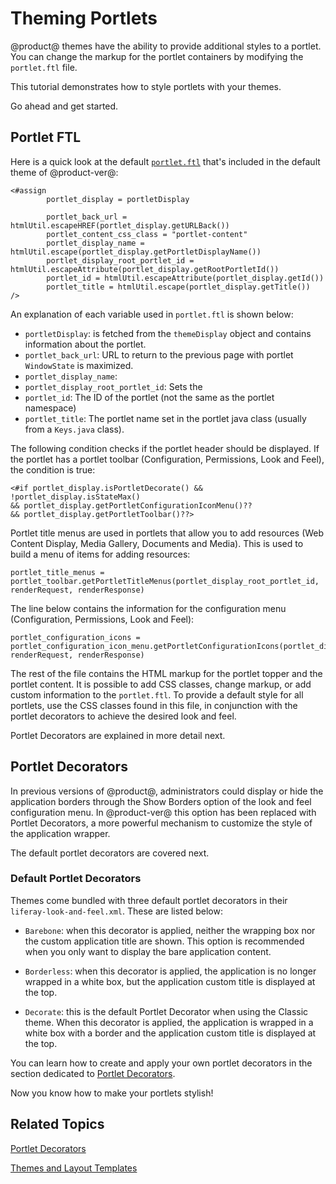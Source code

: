 # Theming Portlets [](id=theming-portlets)

@product@ themes have the ability to provide additional styles to a portlet. You
can change the markup for the portlet containers by modifying the `portlet.ftl`
file.

This tutorial demonstrates how to style portlets with your themes.

Go ahead and get started.

## Portlet FTL [](id=portlet-ftl)

Here is a quick look at the default [`portlet.ftl`](https://github.com/liferay/liferay-portal/blob/7.0.x/modules/apps/foundation/frontend-theme/frontend-theme-classic/src/templates/portlet.ftl) 
that's included in the default theme of @product-ver@:

    <#assign
            portlet_display = portletDisplay
    
            portlet_back_url = htmlUtil.escapeHREF(portlet_display.getURLBack())
            portlet_content_css_class = "portlet-content"
            portlet_display_name = htmlUtil.escape(portlet_display.getPortletDisplayName())
            portlet_display_root_portlet_id = htmlUtil.escapeAttribute(portlet_display.getRootPortletId())
            portlet_id = htmlUtil.escapeAttribute(portlet_display.getId())
            portlet_title = htmlUtil.escape(portlet_display.getTitle())
    />
    
An explanation of each variable used in `portlet.ftl` is shown below:

- `portletDisplay`: is fetched from the `themeDisplay` object and contains 
  information about the portlet.
- `portlet_back_url`: URL to return to the previous page with portlet 
  `WindowState` is maximized.
- `portlet_display_name`:
- `portlet_display_root_portlet_id`: Sets the 
- `portlet_id`: The ID of the portlet (not the same as the portlet namespace)
- `portlet_title`: The portlet name set in the portlet java class 
  (usually from a `Keys.java` class).

The following condition checks if the portlet header should be displayed. If 
the portlet has a portlet toolbar (Configuration, Permissions, Look and Feel), 
the condition is true:

    <#if portlet_display.isPortletDecorate() && !portlet_display.isStateMax() 
    && portlet_display.getPortletConfigurationIconMenu()?? 
    && portlet_display.getPortletToolbar()??>

Portlet title menus are used in portlets that allow you to add resources 
(Web Content Display, Media Gallery, Documents and Media). This is used to build 
a menu of items for adding resources:

    portlet_title_menus = portlet_toolbar.getPortletTitleMenus(portlet_display_root_portlet_id, renderRequest, renderResponse)

The line below contains the information for the configuration menu 
(Configuration, Permissions, Look and Feel):

    portlet_configuration_icons = portlet_configuration_icon_menu.getPortletConfigurationIcons(portlet_display_root_portlet_id, renderRequest, renderResponse)

The rest of the file contains the HTML markup for the portlet topper and the 
portlet content. It is possible to add CSS classes, change markup, or add custom 
information to the `portlet.ftl`. To provide a default style for all portlets, 
use the CSS classes found in this file, in conjunction with the portlet 
decorators to achieve the desired look and feel.

Portlet Decorators are explained in more detail next.

## Portlet Decorators [](id=portlet-decorators)

In previous versions of @product@, administrators could display or hide the 
application borders through the Show Borders option of the look and feel 
configuration menu. In @product-ver@ this option has been replaced with 
Portlet Decorators, a more powerful mechanism to customize the style of the 
application wrapper.

The default portlet decorators are covered next.

### Default Portlet Decorators

Themes come bundled with three default portlet decorators in their 
`liferay-look-and-feel.xml`. These are listed below:

- `Barebone`: when this decorator is applied, neither the wrapping box nor the 
custom application title are shown. This option is recommended when you only 
want to display the bare application content.

- `Borderless`: when this decorator is applied, the application is no longer 
wrapped in a white box, but the application custom title is displayed at the top.

- `Decorate`: this is the default Portlet Decorator when using the Classic 
theme. When this decorator is applied, the application is wrapped in a white box 
with a border and the application custom title is displayed at the top.

You can learn how to create and apply your own portlet decorators in the section 
dedicated to [Portlet Decorators](/develop/tutorials/-/knowledge_base/7-0/portlet-decorators).

Now you know how to make your portlets stylish!

## Related Topics

[Portlet Decorators](/develop/tutorials/-/knowledge_base/7-0/portlet-decorators)

[Themes and Layout Templates](/develop/tutorials/-/knowledge_base/7-0/themes-and-layout-templates)